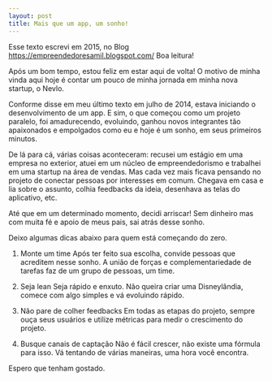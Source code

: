 ```yaml
---
layout: post
title: Mais que um app, um sonho!
---
```


Esse texto escrevi em 2015, no Blog https://empreendedoresamil.blogspot.com/ Boa leitura!

Após um bom tempo, estou feliz em estar aqui de volta!
O motivo de minha vinda aqui hoje é contar um pouco de minha jornada em minha nova startup, o Nevlo.

Conforme disse em meu último texto em julho de 2014, estava iniciando o desenvolvimento de um app. E sim, o que começou como um projeto paralelo, foi amadurecendo, evoluindo, ganhou novos integrantes tão apaixonados e empolgados como eu e hoje é um sonho, em seus primeiros minutos.

De lá para cá, várias coisas aconteceram: recusei um estágio em uma empresa no exterior, atuei em um núcleo de empreendedorismo e trabalhei em uma startup na área de vendas. Mas cada vez mais ficava pensando no projeto de conectar pessoas por interesses em comum. Chegava em casa e lia  sobre o assunto, colhia feedbacks da ideia, desenhava as telas do aplicativo, etc.

Até que em um determinado momento, decidi arriscar! 
Sem dinheiro mas com muita fé e apoio de meus pais, sai atrás desse sonho.

Deixo algumas dicas abaixo para quem está começando do zero.

1. Monte um time
Após ter feito sua escolha, convide pessoas que acreditem nesse sonho. A união de forças e complementariedade de tarefas faz de um grupo de pessoas, um time.

2. Seja lean
Seja rápido e enxuto. Não queira criar uma Disneylândia, comece com algo simples e vá evoluindo rápido.

3. Não pare de colher feedbacks
Em todas as etapas do projeto, sempre ouça seus usuários e utilize métricas para medir o crescimento do projeto. 

4. Busque canais de captação 
Não é fácil crescer, não existe uma fórmula para isso. Vá tentando de várias maneiras, uma hora você encontra.

Espero que tenham gostado.